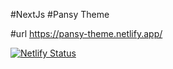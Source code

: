 #NextJs
#Pansy Theme

#url https://pansy-theme.netlify.app/

[![Netlify Status](https://api.netlify.com/api/v1/badges/284b9f83-b81b-474f-ab39-a85eeffca073/deploy-status)](https://app.netlify.com/sites/pansy-theme/deploys)
